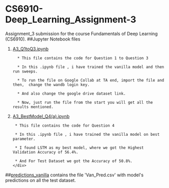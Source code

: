 # CS6910-Deep_Learning_Assignment-3
Assignment_3 submission for the course Fundamentals of Deep Learning (CS6910).
##Jupyter Notebook files
1. [A3_Q1toQ3.ipynb](https://github.com/maurya050/CS6910-Deep_Learning_Assignment-3/blob/main/A3_Q1toQ4.ipynb "Code for Question 1 to 3")
    <kbd>
    <div class="my-section" style= border: 1px solid #e1e4e8; "background-color: #f1f1f1; padding: 10px;">
        
         * This file contains the code for Question 1 to Question 3
        
         * In this .ipynb file , i have trained the vanilla model and then run sweeps.
        
         * To run the file on Google Collab at TA end, import the file and then,  change the wandb login key.
         
         * And also change the google drive dataset link.
                            
         * Now, just run the file from the start you will get all the results mentioned.
        
     </div>
    </kbd>
 
 2. [A3_BestModel_Q4(a).ipynb](https://github.com/maurya050/CS6910-Deep_Learning_Assignment-3/blob/main/A3_BestModel_Q4(a).ipynb "Best Vanilla Model")
    <kbd>
    <div class="my-section" style= border: 1px solid #e1e4e8; "background-color: #f1f1f1; padding: 10px;">
        
         * This file contains the code for Question 4
        
         * In this .ipynb file , i have trained the vanilla model on best parameter.
        
         * I found LSTM as my best model, where we got the Highest Validation Accuracy of 56.4%.
        
         * And For Test Dataset we got the Accuracy of 50.8%.
        </div>
    </kbd>
        
 ##[predictions_vanilla](https://github.com/maurya050/CS6910-Deep_Learning_Assignment-3/tree/main/predictions_vanilla "Vanilla Test Dataset prediction") contains the file 'Van_Pred.csv' with  model's predictions on all the test dataset.
        
     
